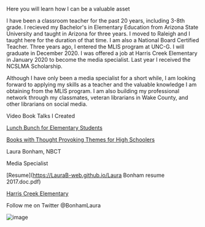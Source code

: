 Here you will learn how I can be a valuable asset

I have been a classroom teacher for the past 20 years, including 3-8th grade. I recieved my Bachelor's in Elementary Education from Arizona State University and taught in Arizona for three years. I moved to Raleigh and I taught here for the duration of that time. I am also a National Board Certified Teacher. Three years ago, I entered the MLIS program at UNC-G. I will graduate in December 2020. I was offered a job at Harris Creek Elementary in January 2020 to become the media specialist. Last year I received the NCSLMA Scholarship.

Although I have only been a media specialist for a short while, I am looking forward to applying my skills as a teacher and the valuable knowledge I am obtaining from the MLIS program. I am also building my professional network through my classmates, veteran librarians in Wake County, and other librarians on social media.

Video Book Talks I Created

[Lunch Bunch for Elementary Students](https://www.youtube.com/watch?v=94ScK8gn_-w&t=7s)

[Books with Thought Provoking Themes for High Schoolers](https://www.youtube.com/watch?v=XfgETxBUhaM&t=1s)
  

Laura Bonham, NBCT

Media Specialist

[Resume](https://LauraB-web.github.io/Laura Bonham resume 2017.doc.pdf)

[Harris Creek Elementary](https://www.wcpss.net/harriscreekes)

Follow me on Twitter @BonhamLaura





![image](https://user-images.githubusercontent.com/61069679/74592383-c68a8900-4fee-11ea-9236-74797e35c2af.png)

